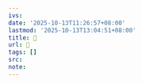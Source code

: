 ```yaml
---
ivs:
date: '2025-10-13T11:26:57+08:00'
lastmod: '2025-10-13T13:04:51+08:00'
title: 󰔣
url: 󰔣
tags: []
src:
note:
---
```


